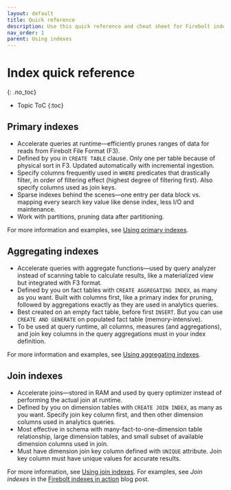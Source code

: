 ```yaml
---
layout: default
title: Quick reference
description: Use this quick reference and cheat sheet for Firebolt indexes to remember index roles and configuration keys.
nav_order: 1
parent: Using indexes
---
```


# Index quick reference
{: .no_toc}

* Topic ToC
{:toc}

## Primary indexes

* Accelerate queries at runtime&mdash;efficiently prunes ranges of data for reads from Firebolt File Format (F3).
* Defined by you in `CREATE TABLE` clause. Only one per table because of physical sort in F3. Updated automatically with incremental ingestion.
* Specify columns frequently used in `WHERE` predicates that drastically filter, in order of filtering effect (highest degree of filtering first). Also specify columns used as join keys.
* Sparse indexes behind the scenes&mdash;one entry per data block vs. mapping every search key value like dense index, less I/O and maintenance.
* Work with partitions, pruning data after partitioning.

For more information and examples, see [Using primary indexes](using-primary-indexes.md).

## Aggregating indexes

* Accelerate queries with aggregate functions&mdash;used by query analyzer instead of scanning table to calculate results, like a materialized view but integrated with F3 format.
* Defined by you on fact tables with `CREATE AGGREGATING INDEX`, as many as you want. Built with columns first, like a primary index for pruning, followed by aggregations exactly as they are used in analytics queries.
* Best created on an empty fact table, before first `INSERT`. But you can use `CREATE AND GENERATE` on populated fact table (memory-intensive).
* To be used at query runtime, all columns, measures (and aggregations), and join key columns in the query aggregations must in your index definition.

For more information and examples, see [Using aggregating indexes](using-aggregating-indexes.md).

## Join indexes

* Accelerate joins&mdash;stored in RAM and used by query optimizer instead of performing the actual join at runtime.
* Defined by you on dimension tables with `CREATE JOIN INDEX`, as many as you want. Specify join key column first, and then other dimension columns used in analytics queries.
* Most effective in schema with many-fact-to-one-dimension table relationship, large dimension tables, and small subset of available dimension columns used in join.
* Must have dimension join key column defined with `UNIQUE` attribute.  Join key column must have unique values for accurate results.

For more information, see [Using join indexes](using-join-indexes.md). For examples, see *Join indexes* in the [Firebolt indexes in action](https://www.firebolt.io/blog/firebolt-indexes-in-action) blog post.

